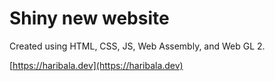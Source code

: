 # Shiny new website

Created using HTML, CSS, JS, Web Assembly, and Web GL 2.

[https://haribala.dev](https://haribala.dev)
